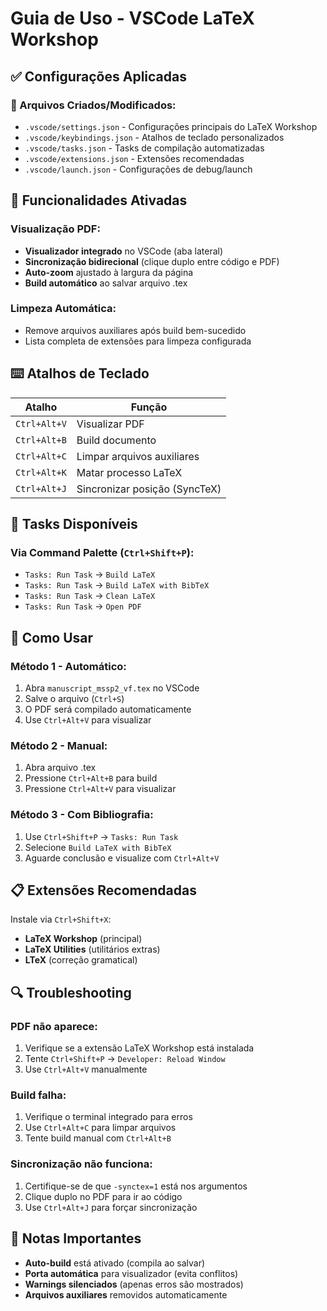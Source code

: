 # Guia de Uso - VSCode LaTeX Workshop

## ✅ Configurações Aplicadas

### 📁 Arquivos Criados/Modificados:
- `.vscode/settings.json` - Configurações principais do LaTeX Workshop
- `.vscode/keybindings.json` - Atalhos de teclado personalizados
- `.vscode/tasks.json` - Tasks de compilação automatizadas
- `.vscode/extensions.json` - Extensões recomendadas
- `.vscode/launch.json` - Configurações de debug/launch

## 🎯 Funcionalidades Ativadas

### Visualização PDF:
- **Visualizador integrado** no VSCode (aba lateral)
- **Sincronização bidirecional** (clique duplo entre código e PDF)
- **Auto-zoom** ajustado à largura da página
- **Build automático** ao salvar arquivo .tex

### Limpeza Automática:
- Remove arquivos auxiliares após build bem-sucedido
- Lista completa de extensões para limpeza configurada

## ⌨️ Atalhos de Teclado

| Atalho | Função |
|--------|--------|
| `Ctrl+Alt+V` | Visualizar PDF |
| `Ctrl+Alt+B` | Build documento |
| `Ctrl+Alt+C` | Limpar arquivos auxiliares |
| `Ctrl+Alt+K` | Matar processo LaTeX |
| `Ctrl+Alt+J` | Sincronizar posição (SyncTeX) |

## 🔧 Tasks Disponíveis

### Via Command Palette (`Ctrl+Shift+P`):
- `Tasks: Run Task` → `Build LaTeX`
- `Tasks: Run Task` → `Build LaTeX with BibTeX`
- `Tasks: Run Task` → `Clean LaTeX`
- `Tasks: Run Task` → `Open PDF`

## 🚀 Como Usar

### Método 1 - Automático:
1. Abra `manuscript_mssp2_vf.tex` no VSCode
2. Salve o arquivo (`Ctrl+S`)
3. O PDF será compilado automaticamente
4. Use `Ctrl+Alt+V` para visualizar

### Método 2 - Manual:
1. Abra arquivo .tex
2. Pressione `Ctrl+Alt+B` para build
3. Pressione `Ctrl+Alt+V` para visualizar

### Método 3 - Com Bibliografia:
1. Use `Ctrl+Shift+P` → `Tasks: Run Task`
2. Selecione `Build LaTeX with BibTeX`
3. Aguarde conclusão e visualize com `Ctrl+Alt+V`

## 📋 Extensões Recomendadas

Instale via `Ctrl+Shift+X`:
- **LaTeX Workshop** (principal)
- **LaTeX Utilities** (utilitários extras)
- **LTeX** (correção gramatical)

## 🔍 Troubleshooting

### PDF não aparece:
1. Verifique se a extensão LaTeX Workshop está instalada
2. Tente `Ctrl+Shift+P` → `Developer: Reload Window`
3. Use `Ctrl+Alt+V` manualmente

### Build falha:
1. Verifique o terminal integrado para erros
2. Use `Ctrl+Alt+C` para limpar arquivos
3. Tente build manual com `Ctrl+Alt+B`

### Sincronização não funciona:
1. Certifique-se de que `-synctex=1` está nos argumentos
2. Clique duplo no PDF para ir ao código
3. Use `Ctrl+Alt+J` para forçar sincronização

## 📝 Notas Importantes

- **Auto-build** está ativado (compila ao salvar)
- **Porta automática** para visualizador (evita conflitos)
- **Warnings silenciados** (apenas erros são mostrados)
- **Arquivos auxiliares** removidos automaticamente